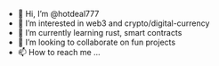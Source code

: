 - 👋 Hi, I’m @hotdeal777
- 👀 I’m interested in web3 and crypto/digital-currency
- 🌱 I’m currently learning rust, smart contracts
- 💞️ I’m looking to collaborate on fun projects
- 📫 How to reach me ...

<!---
hotdeal777/hotdeal777 is a ✨ special ✨ repository because its `README.md` (this file) appears on your GitHub profile.
You can click the Preview link to take a look at your changes.
--->
